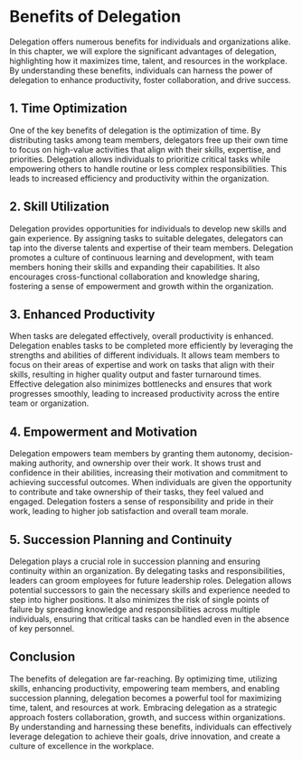 Benefits of Delegation
=================================

Delegation offers numerous benefits for individuals and organizations alike. In this chapter, we will explore the significant advantages of delegation, highlighting how it maximizes time, talent, and resources in the workplace. By understanding these benefits, individuals can harness the power of delegation to enhance productivity, foster collaboration, and drive success.

**1. Time Optimization**
------------------------

One of the key benefits of delegation is the optimization of time. By distributing tasks among team members, delegators free up their own time to focus on high-value activities that align with their skills, expertise, and priorities. Delegation allows individuals to prioritize critical tasks while empowering others to handle routine or less complex responsibilities. This leads to increased efficiency and productivity within the organization.

**2. Skill Utilization**
------------------------

Delegation provides opportunities for individuals to develop new skills and gain experience. By assigning tasks to suitable delegates, delegators can tap into the diverse talents and expertise of their team members. Delegation promotes a culture of continuous learning and development, with team members honing their skills and expanding their capabilities. It also encourages cross-functional collaboration and knowledge sharing, fostering a sense of empowerment and growth within the organization.

**3. Enhanced Productivity**
----------------------------

When tasks are delegated effectively, overall productivity is enhanced. Delegation enables tasks to be completed more efficiently by leveraging the strengths and abilities of different individuals. It allows team members to focus on their areas of expertise and work on tasks that align with their skills, resulting in higher quality output and faster turnaround times. Effective delegation also minimizes bottlenecks and ensures that work progresses smoothly, leading to increased productivity across the entire team or organization.

**4. Empowerment and Motivation**
---------------------------------

Delegation empowers team members by granting them autonomy, decision-making authority, and ownership over their work. It shows trust and confidence in their abilities, increasing their motivation and commitment to achieving successful outcomes. When individuals are given the opportunity to contribute and take ownership of their tasks, they feel valued and engaged. Delegation fosters a sense of responsibility and pride in their work, leading to higher job satisfaction and overall team morale.

**5. Succession Planning and Continuity**
-----------------------------------------

Delegation plays a crucial role in succession planning and ensuring continuity within an organization. By delegating tasks and responsibilities, leaders can groom employees for future leadership roles. Delegation allows potential successors to gain the necessary skills and experience needed to step into higher positions. It also minimizes the risk of single points of failure by spreading knowledge and responsibilities across multiple individuals, ensuring that critical tasks can be handled even in the absence of key personnel.

**Conclusion**
--------------

The benefits of delegation are far-reaching. By optimizing time, utilizing skills, enhancing productivity, empowering team members, and enabling succession planning, delegation becomes a powerful tool for maximizing time, talent, and resources at work. Embracing delegation as a strategic approach fosters collaboration, growth, and success within organizations. By understanding and harnessing these benefits, individuals can effectively leverage delegation to achieve their goals, drive innovation, and create a culture of excellence in the workplace.
